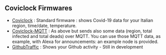 ## Coviclock Firmwares

- [Coviclock](https://github.com/Cyb3rn0id/Coviclock/tree/master/firmware/coviclock) : Standard firmware : shows Covid-19 data for your Italian region, time/date, temperature.
- [Coviclock-MQTT](https://github.com/Cyb3rn0id/Coviclock/tree/master/firmware/coviclock-mqtt) : As above but sends also some data (region, total infected and total deads) over MQTT. You can use those MQTT data, as example, with Alexa for announcements: an example node is provided.
- [GithubTraffic](https://github.com/Cyb3rn0id/Coviclock/tree/master/firmware/GithubTraffic) : Shows your Github activity - Still in development
